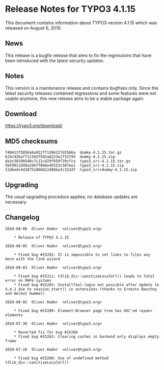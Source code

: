 Release Notes for TYPO3 4.1.15
==============================

This document contains information about TYPO3 version 4.1.15 which was
released on August 6, 2010.

News
----

This release is a bugfix release that aims to fix the regressions that
have been introduced with the latest security updates.

Notes
-----

This version is a maintenance release and contains bugfixes only. Since
the latest security releases contained regressions and some features
were not usable anymore, this new release aims to be a stable package
again.

Download
--------

<https://typo3.org/download/>

MD5 checksums
-------------

    f40413f5056aba922ff1206127d256ba  dummy-4.1.15.tar.gz
    619c92baf712345f592a8223e2732795  dummy-4.1.15.zip
    da3c5819b540c7c21c429fb59f39cfca  typo3_src-4.1.15.tar.gz
    5b59911d49a2d47f8bbe49153c507ee1  typo3_src-4.1.15.zip
    51dbedc4d28751860d22486ba3c322d7  typo3_src+dummy-4.1.15.zip

Upgrading
---------

The usual upgrading procedure applies; no database updates are
necessary.

Changelog
---------

    2010-08-06  Oliver Hader  <oliver@typo3.org>

        * Release of TYPO3 4.1.15

    2010-08-05  Oliver Hader  <oliver@typo3.org>

        * Fixed bug #15282: It is impossible to set links to files any more with the link wizard

    2010-08-03  Oliver Hader  <oliver@typo3.org>

        * Fixed bug #15311: t3lib_div::sanitizeLocalUrl() leads to fatal error on PHP4 systems
        * Fixed bug #15265: InstallTool-login not possible after Update to 4.4.1 due to session_start() in extensions (thanks to Ernesto Baschny and Helmut Hummel)

    2010-08-02  Oliver Hader  <oliver@typo3.org>

        * Fixed bug #15289: Element-Browser page tree has HSC'ed <span> elements

    2010-07-30  Oliver Hader  <oliver@typo3.org>

        * Reverted fix for bug #15260
        * Fixed bug #15263: Clearing caches in backend only displays empty frame

    2010-07-28  Oliver Hader  <oliver@typo3.org>

        * Fixed bug #15260: Use of undefined method t3lib_div::sanitizeLocalUrl()
